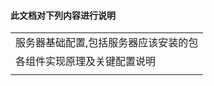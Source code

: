 #### 此文档对下列内容进行说明

<table>
<tr><td>服务器基础配置,包括服务器应该安装的包</td></tr>
<tr><td>各组件实现原理及关键配置说明</td></tr>
<tr><td></td></tr>
</table>


